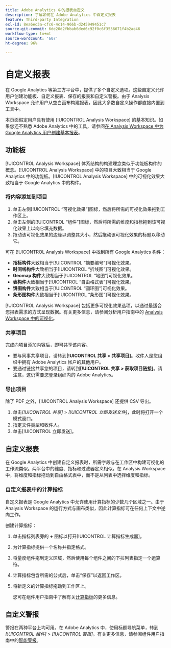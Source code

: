 ```yaml
---
title: Adobe Analytics 中的报表自定义
description: 了解如何在 Adobe Analytics 中自定义报表
feature: Third-party Integration
exl-id: 8ea6ec3a-cfc6-4c14-966b-d245949451c7
source-git-commit: 6de20d2fbbab6ded6c92f0c6f3536671f4b2ae46
workflow-type: tm+mt
source-wordcount: '607'
ht-degree: 96%

---
```


# 自定义报表

在 Google Analytics 等第三方平台中，提供了多个自定义选项。这些自定义允许用户创建功能板、自定义报表、保存的报表和自定义警报。由于 Analysis Workspace 允许用户从空白画布构建报表，因此大多数自定义操作都直接内置到工具中。

本页面假定用户具有使用 [!UICONTROL Analysis Workspace] 的基本知识。如果您还不熟悉 Adobe Analytics 中的工具，请参阅[在 Analysis Workspace 中为 Google Analytics 用户创建基本报表](reports/create-report.md)。

## 功能板

[!UICONTROL Analysis Workspace] 体系结构的构建理念类似于功能板构件的概念。[!UICONTROL Analysis Workspace] 中的项目大致相当于 Google Analytics 中的功能板。[!UICONTROL Analysis Workspace] 中的可视化效果大致相当于 Google Analytics 中的构件。

### 将内容添加到项目

1. 单击左侧[!UICONTROL “可视化效果”]图标，然后将所需的可视化效果拖到工作区上。
2. 单击左侧的[!UICONTROL “组件”]图标，然后将所需的维度和指标拖到该可视化效果上以向它填充数据。
3. 拖动该可视化效果的边缘以调整其大小，然后拖动该可视化效果的标题以移动它。

可在 [!UICONTROL Analysis Workspace] 中找到所有 Google Analytics 构件：

* **指标构件**&#x200B;大致相当于[!UICONTROL “摘要编号”]可视化效果。
* **时间线构件**&#x200B;大致相当于[!UICONTROL “折线图”]可视化效果。
* **Geomap 构件**&#x200B;大致相当于[!UICONTROL “地图”]可视化效果。
* **表构件**&#x200B;大致相当于[!UICONTROL “自由格式表”]可视化效果。
* **饼图构件**&#x200B;大致相当于[!UICONTROL “圆环图”]可视化效果。
* **条形图构件**&#x200B;大致相当于[!UICONTROL “条形图”]可视化效果。

[!UICONTROL Analysis Workspace] 包括更多可视化效果选项，以通过最适合您报表需求的方式呈现数据。有关更多信息，请参阅分析用户指南中的 [Analysis Workspace 中的可视化](/help/analyze/analysis-workspace/visualizations/freeform-analysis-visualizations.md)。

### 共享项目

完成向项目添加内容后，即可共享该内容。

* 要与同事共享项目，请转到&#x200B;**[!UICONTROL 共享 > 共享项目]**。收件人是您组织中拥有 Adobe Analytics 帐户的其他用户。
* 要通过链接共享您的项目，请转到&#x200B;**[!UICONTROL 共享 > 获取项目链接]**。请注意，这仍需要您登录组织内的 Adobe Analytics。

### 导出项目

除了 PDF 之外，[!UICONTROL Analysis Workspace] 还提供 CSV 导出。

1. 单击&#x200B;*[!UICONTROL 共享]* > *[!UICONTROL 立即发送文件]*，此时将打开一个模式窗口。
2. 指定文件类型和收件人。
3. 单击[!UICONTROL 立即发送]。

## 自定义报表

在 Google Analytics 中创建自定义报表时，所需字段与在工作区中构建可视化的工作流类似。两平台中的维度、指标和过滤器定义相似。在 Analysis Workspace 中，将维度和指标拖动到自由格式表中，而不是从列表中选择维度和指标。

### 自定义报表中的计算指标

自定义报表是 Google Analytics 中允许使用计算指标的少数几个区域之一。由于 Analysis Workspace 的运行方式与画布类似，因此计算指标可在任何上下文中逆向工作。

创建计算指标：

1. 单击指标列表旁的 **+** 图标以打开[!UICONTROL 计算指标生成器]。
2. 为计算指标提供一个名称并指定格式。
3. 将量度组件拖到定义区域，然后使用每个组件之间的下拉列表指定一个运算符。
4. 计算指标包含所需的公式后，单击“保存”以返回工作区。
5. 将新定义的计算指标拖动到工作区上。

   您可在组件用户指南中了解有关[计算指标](/help/components/c-calcmetrics/cm-overview.md)的更多信息。

## 自定义警报

警报在两种平台上均可用。在 Adobe Analytics 中，使用标题导航菜单，转到&#x200B;*[!UICONTROL 组件]* > *[!UICONTROL 警报]*。有关更多信息，请参阅组件用户指南中的[智能警报](/help/components/c-alerts/intellligent-alerts.md)。
